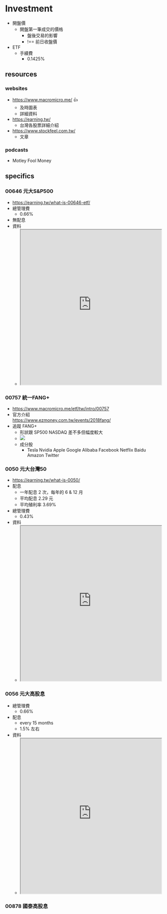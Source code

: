 # Investment
- 開盤價
	- 開盤第一筆成交的價格
		- 盤後交易的影響
		- !== 前日收盤價
- ETF
	- 手續費
		- 0.1425%

## resources
### websites
- <https://www.macromicro.me/> 👍
	- 及時圖表
	- 詳細資料
- <https://earning.tw/>
	- 台灣各股票詳細介紹
- <https://www.stockfeel.com.tw/>
	- 文章

### podcasts
- Motley Fool Money 

## specifics
### 00646 元大S&P500
- <https://earning.tw/what-is-00646-etf/>
- 總管理費
	-  0.66%
- 無配息
- 資料
	- <iframe src="https://www.macromicro.me/etf/tw/intro/00646" width=100% height=500px></iframe>

### 00757 統一FANG+
- <https://www.macromicro.me/etf/tw/intro/00757>
- 官方介紹<br><https://www.ezmoney.com.tw/events/2018fang/>
- 追蹤 FANG+
	- 形狀跟 SP500 NASDAQ 差不多但幅度較大
	- ![](https://i.imgur.com/8p3HHK5.png)
	- 成分股
		- Tesla Nvidia Apple Google Alibaba Facebook Netflix Baidu Amazon Twitter

### 0050 元大台灣50
- <https://earning.tw/what-is-0050/>
- 配息
	- 一年配息 2 次，每年的 6 & 12 月
	- 平均配息 2.29 元
	- 平均殖利率 3.69%
- 總管理費
	- 0.43%
- 資料
	- <iframe src="https://www.macromicro.me/etf/tw/intro/0050" width=100% height=500px></iframe>

### 0056 元大高股息
- 總管理費
	- 0.66%
- 配息
	- every 15 months
	- 1.5% 左右
- 資料
	- <iframe src="https://www.macromicro.me/etf/tw/intro/0056" width=100% height=500px></iframe>

### 00878 國泰高股息